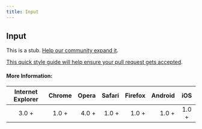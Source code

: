 ```yaml
---
title: Input
---
```

## Input

This is a stub. <a href='https://github.com/freecodecamp/guides/tree/master/src/pages/html/attributes/input/index.md' target='_blank' rel='nofollow'>Help our community expand it</a>.

<a href='https://github.com/freecodecamp/guides/blob/master/README.md' target='_blank' rel='nofollow'>This quick style guide will help ensure your pull request gets accepted</a>.

<!-- The article goes here, in GitHub-flavored Markdown. Feel free to add YouTube videos, images, and CodePen/JSBin embeds  -->

#### More Information:
<!-- Please add any articles you think might be helpful to read before writing the article -->

| Internet Explorer | Chrome | Opera | Safari | Firefox | Android | iOS   |
| :---------------: |:------:| -----:| -----: | ------: | ------: | :--:  |
| 3.0 +             | 1.0 +  | 4.0 + | 1.0 +  | 1.0 +   | 1.0 +   | 1.0 + |

